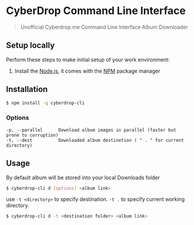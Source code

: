 # CyberDrop Command Line Interface
> Unofficial Cyberdrop.me Command Line Interface Album Downloader 

## Setup locally
Perform these steps to make initial setup of your work environment:
  1. Install the [Node.js](https://nodejs.org), it comes with the [NPM](https://docs.npmjs.com/) package manager
  
## Installation
```bash
$ npm install -g cyberdrop-cli
```

### Options

```
-p, --parallel      Download album images in parallel (faster but prone to corruption)
-t, --dest          Downloaded album destinetion ( " . " for current directory)
```

## Usage
By default album will be stored into your local Downloads folder

```bash
$ cyberdrop-cli d [options] <album link>
```

use ``-t <directory>`` to specify destination. ``-t .`` to specify current working directory. 

```bash
$ cyberdrop-cli d -t <destination folder> <album link>
```
